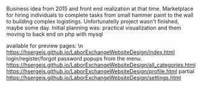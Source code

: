 Business idea from 2015 and front end realization at that time. 
Marketplace for hiring individuals to complete tasks from small hammer paint to the wall to building complex logistings. 
Unfortunatelly project wasn't finished, maybe some day.
Initial planning was: practical visualization and them moving to back end on php with mysql 

available for preview pages: \n
https://hsergejs.github.io/LaborExchangeWebsiteDesign/index.html
login/register/forgot password popups from the menu.
https://hsergejs.github.io/LaborExchangeWebsiteDesign/all_categories.html
https://hsergejs.github.io/LaborExchangeWebsiteDesign/profile.html
partial https://hsergejs.github.io/LaborExchangeWebsiteDesign/settings.html
